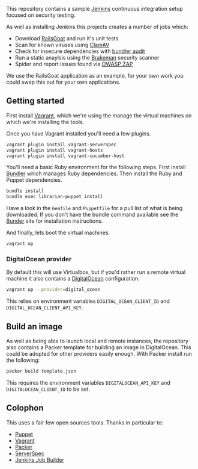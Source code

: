 
This repository contains a sample [Jenkins](http://jenkins-ci.org/) continuous
integration setup focused on security testing.

As well as installing Jenkins this projects creates a number of jobs
which:

* Download [RailsGoat](https://github.com/OWASP/railsgoat) and run it's
  unit tests
* Scan for known viruses using [ClamAV](http://www.clamav.net/lang/en/)
* Check for insecure dependencies with [bundler
  audit](https://github.com/rubysec/bundler-audit)
* Run a static anaylsis using the
  [Brakeman](http://brakemanscanner.org/) security scanner
* Spider and report issues found via [OWASP
  ZAP](https://www.owasp.org/index.php/OWASP_Zed_Attack_Proxy_Project)

We use the RailsGoat application as an example, for your own work you
could swap this out for your own applications.

## Getting started

First install [Vagrant](http://vagrantup.com), which we're using the
manage the virtual machines on which we're installing the tools.

Once you have Vagrant installed you'll need a few plugins.

```bash
vagrant plugin install vagrant-serverspec
vagrant plugin install vagrant-hosts
vagrant plugin install vagrant-cucumber-host
```

You'll need a basic Ruby environment for the following steps.
First install [Bundler](http://bundler.io/) which manages Ruby
dependencies. Then install the Ruby and Puppet dependencies.

```bash
bundle install
bundle exec librarian-puppet install
```

Have a look in the `Gemfile` and `Puppetfile` for a pull list of what is
being downloaded. If you don't have the bundle command available see the
[Bunder](http://bundler.io) site for installation instructions.

And finally, lets boot the virtual machines.

```bash
vagrant up
```

### DigitalOcean provider

By default this will use Virtualbox, but if you'd rather run a remote
virtual machine it also contains a [DigitalOcean](http://digitalocean.com)
configuration.

```bash
vagrant up --provider=digital_ocean
```

This relies on environment variables `DIGITAL_OCEAN_CLIENT_ID` and
`DIGITAL_OCEAN_CLIENT_API_KEY`.


## Build an image

As well as being able to launch local and remote instances, the
repository also contains a Packer template for building an image in
DigitalOcean. This could be adopted for other providers easily enough.
With Packer install run the following:

```bash
packer build template.json
```

This requires the environment variables `DIGITALOCEAN_API_KEY` and
`DIGITALOCEAN_CLIENT_ID` to be set.


## Colophon

This uses a fair few open sources tools. Thanks in particular to:

* [Puppet](http://puppetlabs.com/puppet/puppet-open-source)
* [Vagrant](http://vagrantup.com)
* [Packer](http://packer.io)
* [ServerSpec](http://serverspec.org/)
* [Jenkins Job Builder](http://ci.openstack.org/jenkins-job-builder/)

